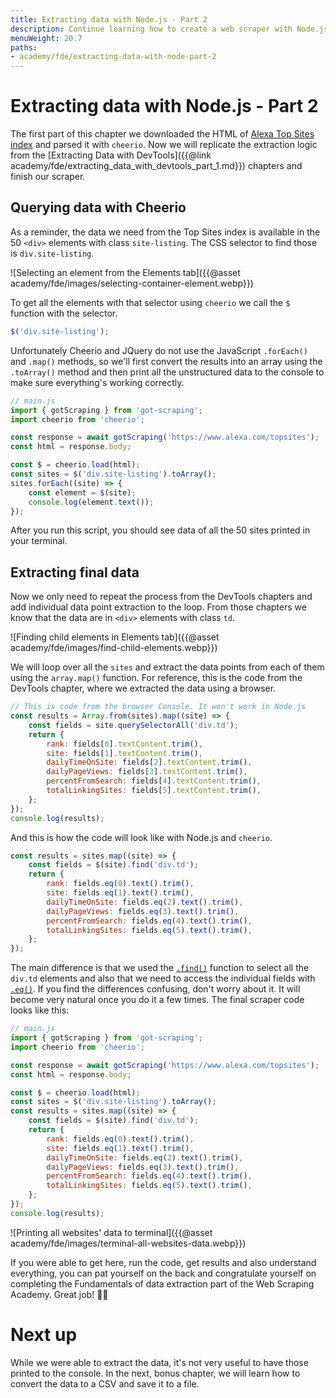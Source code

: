 ```yaml
---
title: Extracting data with Node.js - Part 2
description: Continue learning how to create a web scraper with Node.js and cheerio. Learn how to parse HTML and print results.
menuWeight: 20.7
paths:
- academy/fde/extracting-data-with-node-part-2
---
```


# [](#extracting-data-with-node) Extracting data with Node.js - Part 2

The first part of this chapter we downloaded the HTML of [Alexa Top Sites index](https://www.alexa.com/topsites) and parsed it with `cheerio`. Now we will replicate the extraction logic from the [Extracting Data with DevTools]({{@link academy/fde/extracting_data_with_devtools_part_1.md}}) chapters and finish our scraper.

## [](#querying-with-cheerio) Querying data with Cheerio

As a reminder, the data we need from the Top Sites index is available in the 50 `<div>` elements with class `site-listing`. The CSS selector to find those is `div.site-listing`.

![Selecting an element from the Elements tab]({{@asset academy/fde/images/selecting-container-element.webp}})

To get all the elements with that selector using `cheerio` we call the `$` function with the selector.

```js
$('div.site-listing');
```

Unfortunately Cheerio and JQuery do not use the JavaScript `.forEach()` and `.map()` methods, so we'll first convert the results into an array using the `.toArray()` method and then print all the unstructured data to the console to make sure everything's working correctly.

```js
// main.js
import { gotScraping } from 'got-scraping';
import cheerio from 'cheerio';

const response = await gotScraping('https://www.alexa.com/topsites');
const html = response.body;

const $ = cheerio.load(html);
const sites = $('div.site-listing').toArray();
sites.forEach((site) => {
    const element = $(site);
    console.log(element.text());
});
```

After you run this script, you should see data of all the 50 sites printed in your terminal.

## [](#extracting-data) Extracting final data

Now we only need to repeat the process from the DevTools chapters and add individual data point extraction to the loop. From those chapters we know that the data are in `<div>` elements with class `td`.

![Finding child elements in Elements tab]({{@asset academy/fde/images/find-child-elements.webp}})

We will loop over all the `sites` and extract the data points from each of them using the `array.map()` function. For reference, this is the code from the DevTools chapter, where we extracted the data using a browser.

```js
// This is code from the browser Console. It won't work in Node.js
const results = Array.from(sites).map((site) => {
    const fields = site.querySelectorAll('div.td');
    return {
        rank: fields[0].textContent.trim(),
        site: fields[1].textContent.trim(),
        dailyTimeOnSite: fields[2].textContent.trim(),
        dailyPageViews: fields[3].textContent.trim(),
        percentFromSearch: fields[4].textContent.trim(),
        totalLinkingSites: fields[5].textContent.trim(),
    };
});
console.log(results);
```

And this is how the code will look like with Node.js and `cheerio`.

```js
const results = sites.map((site) => {
    const fields = $(site).find('div.td');
    return {
        rank: fields.eq(0).text().trim(),
        site: fields.eq(1).text().trim(),
        dailyTimeOnSite: fields.eq(2).text().trim(),
        dailyPageViews: fields.eq(3).text().trim(),
        percentFromSearch: fields.eq(4).text().trim(),
        totalLinkingSites: fields.eq(5).text().trim(),
    };
});
```

The main difference is that we used the [`.find()`](https://api.jquery.com/find/) function to select all the `div.td` elements and also that we need to access the individual fields with [`.eq()`](https://api.jquery.com/eq/). If you find the differences confusing, don't worry about it. It will become very natural once you do it a few times. The final scraper code looks like this:

```js
// main.js
import { gotScraping } from 'got-scraping';
import cheerio from 'cheerio';

const response = await gotScraping('https://www.alexa.com/topsites');
const html = response.body;

const $ = cheerio.load(html);
const sites = $('div.site-listing').toArray();
const results = sites.map((site) => {
    const fields = $(site).find('div.td');
    return {
        rank: fields.eq(0).text().trim(),
        site: fields.eq(1).text().trim(),
        dailyTimeOnSite: fields.eq(2).text().trim(),
        dailyPageViews: fields.eq(3).text().trim(),
        percentFromSearch: fields.eq(4).text().trim(),
        totalLinkingSites: fields.eq(5).text().trim(),
    };
});
console.log(results);
```

![Printing all websites' data to terminal]({{@asset academy/fde/images/terminal-all-websites-data.webp}})

If you were able to get here, run the code, get results and also understand everything, you can pat yourself on the back and congratulate yourself on completing the Fundamentals of data extraction part of the Web Scraping Academy. Great job! 👏🎉

# [](#next) Next up

While we were able to extract the data, it's not very useful to have those printed to the console. In the next, bonus chapter, we will learn how to convert the data to a CSV and save it to a file.

